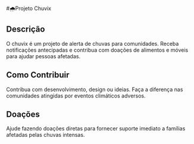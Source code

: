 #🌧Projeto Chuvix

## Descrição

O chuvix é um projeto de alerta de chuvas para comunidades. Receba notificações antecipadas e contribua com doações de alimentos e móveis para ajudar pessoas afetadas.

## Como Contribuir

Contribua com desenvolvimento, design ou ideias. Faça a diferença nas comunidades atingidas por eventos climáticos adversos.

## Doações

Ajude fazendo doações diretas para fornecer suporte imediato a famílias afetadas pelas chuvas intensas.
